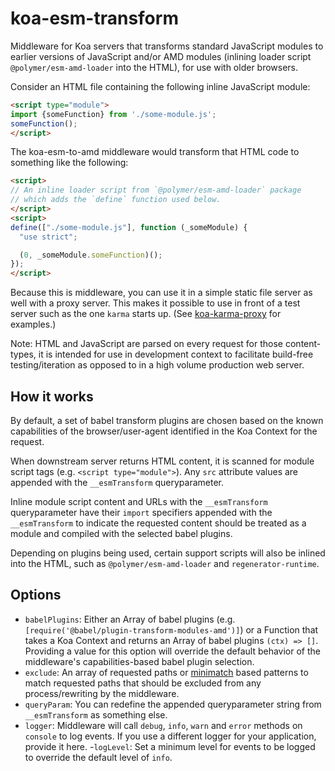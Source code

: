 # koa-esm-transform

Middleware for Koa servers that transforms standard JavaScript modules to earlier versions of JavaScript and/or AMD modules (inlining loader script `@polymer/esm-amd-loader` into the HTML), for use with older browsers.  

Consider an HTML file containing the following inline JavaScript module:

```html
<script type="module">
import {someFunction} from './some-module.js';
someFunction();
</script>
```

The koa-esm-to-amd middleware would transform that HTML code to something like the following:

```html
<script>
// An inline loader script from `@polymer/esm-amd-loader` package
// which adds the `define` function used below.
</script>
<script>
define(["./some-module.js"], function (_someModule) {
  "use strict";

  (0, _someModule.someFunction)();
});
</script>
```

Because this is middleware, you can use it in a simple static file server as well with a proxy server.  This makes it possible to use in front of a test server such as the one `karma` starts up. (See [koa-karma-proxy](https://github.com/Polymer/koa-karma-proxy) for examples.)

Note: HTML and JavaScript are parsed on every request for those content-types, it is intended for use in development context to facilitate build-free testing/iteration as opposed to in a high volume production web server.

## How it works

By default, a set of babel transform plugins are chosen based on the known capabilities of the browser/user-agent identified in the Koa Context for the request.

When downstream server returns HTML content, it is scanned for module script tags (e.g. `<script type="module">`).  Any `src` attribute values are appended with the `__esmTransform` queryparameter.

Inline module script content and URLs with the `__esmTransform` queryparameter have their `import` specifiers appended with the `__esmTransform` to indicate the requested content should be treated as a module and compiled with the selected babel plugins.

Depending on plugins being used, certain support scripts will also be inlined into the HTML, such as `@polymer/esm-amd-loader` and `regenerator-runtime`.

## Options

- `babelPlugins`: Either an Array of babel plugins (e.g. `[require('@babel/plugin-transform-modules-amd')]`) or a Function that takes a Koa Context and returns an Array of babel plugins `(ctx) => []`.  Providing a value for this option will override the default behavior of the middleware's capabilities-based babel plugin selection.
- `exclude`: An array of requested paths or [minimatch](https://www.npmjs.com/package/minimatch) based patterns to match requested paths that should be excluded from any process/rewriting by the middleware.
- `queryParam`: You can redefine the appended queryparameter string from `__esmTransform` as something else.
- `logger`: Middleware will call `debug`, `info`, `warn` and `error` methods on `console` to log events.  If you use a different logger for your application, provide it here.
-`logLevel`: Set a minimum level for events to be logged to override the default level of `info`.
